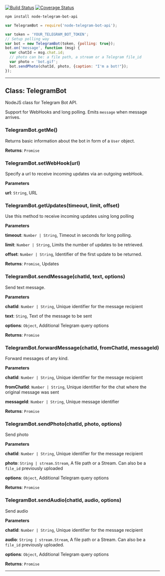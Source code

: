 [![Build Status](https://travis-ci.org/yagop/telegram-bot-api.svg?branch=master)](https://travis-ci.org/yagop/telegram-bot-api) [![Coverage Status](https://coveralls.io/repos/yagop/telegram-bot-api/badge.svg?branch=develop)](https://coveralls.io/r/yagop/telegram-bot-api?branch=develop)

```sh
npm install node-telegram-bot-api
```

```js
var TelegramBot = require('node-telegram-bot-api');

var token = 'YOUR_TELEGRAM_BOT_TOKEN';
// Setup polling way
var bot = new TelegramBot(token, {polling: true});
bot.on('message', function (msg) {
  var chatId = msg.chat.id;
  // photo can be: a file path, a stream or a Telegram file_id
  var photo = 'bot.gif';
  bot.sendPhoto(chatId, photo, {caption: "I'm a bot!"});
});
```

* * *

## Class: TelegramBot
NodeJS class for Telegram Bot API.

Support for WebHooks and long polling. Emits `message` when message arrives.

### TelegramBot.getMe()

Returns basic information about the bot in form of a `User` object.

**Returns**: `Promise`

### TelegramBot.setWebHook(url)

Specify a url to receive incoming updates via an outgoing webHook.

**Parameters**

**url**: `String`, URL


### TelegramBot.getUpdates(timeout, limit, offset)

Use this method to receive incoming updates using long polling

**Parameters**

**timeout**: `Number | String`, Timeout in seconds for long polling.

**limit**: `Number | String`, Limits the number of updates to be retrieved.

**offset**: `Number | String`, Identifier of the first update to be returned.

**Returns**: `Promise`, Updates

### TelegramBot.sendMessage(chatId, text, options)

Send text message.

**Parameters**

**chatId**: `Number | String`, Unique identifier for the message recipient

**text**: `Sting`, Text of the message to be sent

**options**: `Object`, Additional Telegram query options

**Returns**: `Promise`

### TelegramBot.forwardMessage(chatId, fromChatId, messageId)

Forward messages of any kind.

**Parameters**

**chatId**: `Number | String`, Unique identifier for the message recipient

**fromChatId**: `Number | String`, Unique identifier for the chat where the
original message was sent

**messageId**: `Number | String`, Unique message identifier

**Returns**: `Promise`

### TelegramBot.sendPhoto(chatId, photo, options)

Send photo

**Parameters**

**chatId**: `Number | String`, Unique identifier for the message recipient

**photo**: `String | stream.Stream`, A file path or a Stream. Can
also be a `file_id` previously uploaded

**options**: `Object`, Additional Telegram query options

**Returns**: `Promise`

### TelegramBot.sendAudio(chatId, audio, options)

Send audio

**Parameters**

**chatId**: `Number | String`, Unique identifier for the message recipient

**audio**: `String | stream.Stream`, A file path or a Stream. Can
also be a `file_id` previously uploaded.

**options**: `Object`, Additional Telegram query options

**Returns**: `Promise`



* * *
